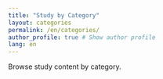 ```yaml
---
title: "Study by Category"
layout: categories
permalink: /en/categories/
author_profile: true # Show author profile
lang: en
---
```


Browse study content by category. 